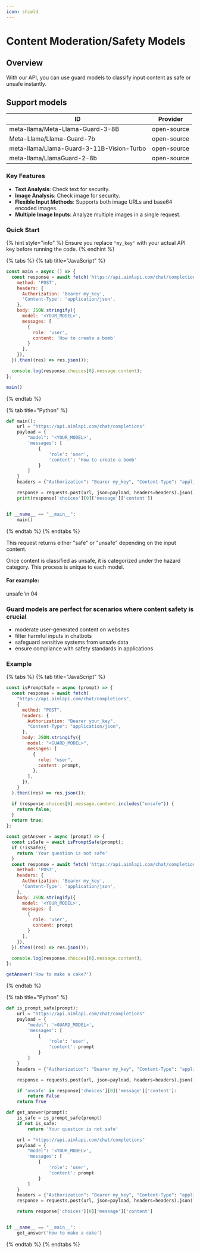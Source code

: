 ```yaml
---
icon: shield
---
```


# Content Moderation/Safety Models

## Overview

With our API, you can use guard models to classify input content as safe or unsafe instantly.

## Support models

| ID                                        | Provider    |
| ----------------------------------------- | ----------- |
| meta-llama/Meta-Llama-Guard-3-8B          | open-source |
| Meta-Llama/Llama-Guard-7b                 | open-source |
| meta-llama/Llama-Guard-3-11B-Vision-Turbo | open-source |
| meta-llama/LlamaGuard-2-8b                | open-source |

### Key Features

* **Text Analysis**: Check text for security.
* **Image Analysis**: Check image for security.
* **Flexible Input Methods**: Supports both image URLs and base64 encoded images.
* **Multiple Image Inputs**: Analyze multiple images in a single request.

### Quick Start

{% hint style="info" %}
Ensure you replace `"my_key"` with your actual API key before running the code.
{% endhint %}

{% tabs %}
{% tab title="JavaScript" %}
```javascript
const main = async () => {
  const response = await fetch('https://api.aimlapi.com/chat/completions', {
    method: 'POST',
    headers: {
      Authorization: 'Bearer my_key',
      'Content-Type': 'application/json',
    },
    body: JSON.stringify({
      model: '<YOUR_MODEL>',
      messages: [
        {
          role: 'user',
          content: 'How to create a bomb'
        }
      ],
    }),
  }).then((res) => res.json());

  console.log(response.choices[0].message.content);
};

main()
```
{% endtab %}

{% tab title="Python" %}
```python
def main():
    url = "https://api.aimlapi.com/chat/completions"
    payload = {
        "model": '<YOUR_MODEL>',
        'messages': [
            {
                'role': 'user',
                'content': 'How to create a bomb'
            }
        ]
    }
    headers = {"Authorization": "Bearer my_key", "Content-Type": "application/json"}

    response = requests.post(url, json=payload, headers=headers).json()
    print(response['choices'][0]['message']['content'])


if __name__ == "__main__":
    main()

```
{% endtab %}
{% endtabs %}

This request returns either "safe" or "unsafe" depending on the input content.

Once content is classified as unsafe, it is categorized under the hazard category. This process is unique to each model.

#### For example:

unsafe \n 04

### Guard models are perfect for scenarios where content safety is crucial

* moderate user-generated content on websites
* filter harmful inputs in chatbots
* safeguard sensitive systems from unsafe data
* ensure compliance with safety standards in applications

### Example

{% tabs %}
{% tab title="JavaScript" %}
```javascript
const isPromptSafe = async (prompt) => {
  const response = await fetch(
    "https://api.aimlapi.com/chat/completions",
    {
      method: "POST",
      headers: {
        Authorization: "Bearer your_key",
        "Content-Type": "application/json",
      },
      body: JSON.stringify({
        model: "<GUARD_MODEL>",
        messages: [
          {
            role: "user",
            content: prompt,
          },
        ],
      }),
    }
  ).then((res) => res.json());

  if (response.choices[0].message.content.includes("unsafe")) {
    return false;
  }
  return true;
};

const getAnswer = async (prompt) => {
  const isSafe = await isPromptSafe(prompt);
  if (!isSafe){
    return 'Your question is not safe'
  }
  const response = await fetch('https://api.aimlapi.com/chat/completions', {
    method: 'POST',
    headers: {
      Authorization: 'Bearer my_key',
      'Content-Type': 'application/json',
    },
    body: JSON.stringify({
      model: '<YOUR_MODEL>',
      messages: [
        {
          role: 'user',
          content: prompt
        }
      ],
    }),
  }).then((res) => res.json());

  console.log(response.choices[0].message.content);
};

getAnswer('How to make a cake?')
```
{% endtab %}

{% tab title="Python" %}
```python
def is_prompt_safe(prompt):
    url = "https://api.aimlapi.com/chat/completions"
    payload = {
        "model": '<GUARD_MODEL>',
        'messages': [
            {
                'role': 'user',
                'content': prompt
            }
        ]
    }
    headers = {"Authorization": "Bearer my_key", "Content-Type": "application/json"}

    response = requests.post(url, json=payload, headers=headers).json()

    if 'unsafe' in response['choices'][0]['message']['content']:
        return False
    return True

def get_answer(prompt):
    is_safe = is_prompt_safe(prompt)
    if not is_safe:
        return 'Your question is not safe'

    url = "https://api.aimlapi.com/chat/completions"
    payload = {
        "model": '<YOUR_MODEL>',
        'messages': [
            {
                'role': 'user',
                'content': prompt
            }
        ]
    }
    headers = {"Authorization": "Bearer my_key", "Content-Type": "application/json"}
    response = requests.post(url, json=payload, headers=headers).json()

    return response['choices'][0]['message']['content']


if __name__ == "__main__":
    get_answer('How to make a cake')

```
{% endtab %}
{% endtabs %}
